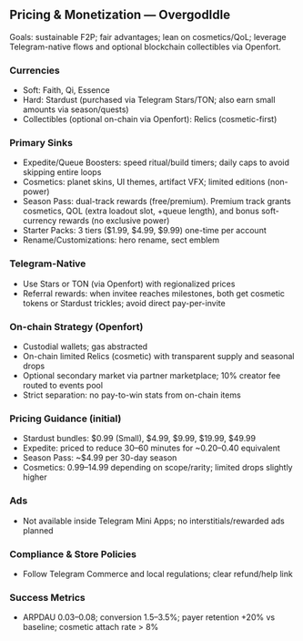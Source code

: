 ## Pricing & Monetization — OvergodIdle

Goals: sustainable F2P; fair advantages; lean on cosmetics/QoL; leverage Telegram-native flows and optional blockchain collectibles via Openfort.

### Currencies
- Soft: Faith, Qi, Essence
- Hard: Stardust (purchased via Telegram Stars/TON; also earn small amounts via season/quests)
- Collectibles (optional on-chain via Openfort): Relics (cosmetic-first)

### Primary Sinks
- Expedite/Queue Boosters: speed ritual/build timers; daily caps to avoid skipping entire loops
- Cosmetics: planet skins, UI themes, artifact VFX; limited editions (non-power)
- Season Pass: dual-track rewards (free/premium). Premium track grants cosmetics, QOL (extra loadout slot, +queue length), and bonus soft-currency rewards (no exclusive power)
- Starter Packs: 3 tiers ($1.99, $4.99, $9.99) one-time per account
- Rename/Customizations: hero rename, sect emblem

### Telegram-Native
- Use Stars or TON (via Openfort) with regionalized prices
- Referral rewards: when invitee reaches milestones, both get cosmetic tokens or Stardust trickles; avoid direct pay-per-invite

### On-chain Strategy (Openfort)
- Custodial wallets; gas abstracted
- On-chain limited Relics (cosmetic) with transparent supply and seasonal drops
- Optional secondary market via partner marketplace; 10% creator fee routed to events pool
- Strict separation: no pay-to-win stats from on-chain items

### Pricing Guidance (initial)
- Stardust bundles: $0.99 (Small), $4.99, $9.99, $19.99, $49.99
- Expedite: priced to reduce 30–60 minutes for ~$0.20–$0.40 equivalent
- Season Pass: ~$4.99 per 30-day season
- Cosmetics: $0.99–$14.99 depending on scope/rarity; limited drops slightly higher

### Ads
- Not available inside Telegram Mini Apps; no interstitials/rewarded ads planned

### Compliance & Store Policies
- Follow Telegram Commerce and local regulations; clear refund/help link

### Success Metrics
- ARPDAU $0.03–$0.08; conversion 1.5–3.5%; payer retention +20% vs baseline; cosmetic attach rate > 8%


